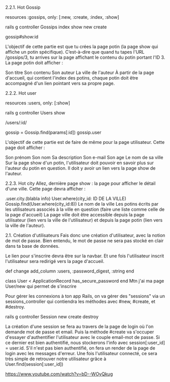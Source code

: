 2.2.1. Hot Gossip

resources :gossips, only: [:new, :create, :index, :show]

rails g controller Gossips index show new create

gossip#show:id


L'objectif de cette partie est que tu crées la page potin (la page show qui affiche un potin spécifique). C’est-à-dire que quand tu tapes l'URL /gossips/3, tu arrives sur la page affichant le contenu du potin portant l'ID 3. La page potin doit afficher :

Son titre
Son contenu
Son auteur
La ville de l'auteur
À partir de la page d'accueil, qui contient l'index des potins, chaque potin doit être accompagné d'un lien pointant vers sa propre page.


2.2.2. Hot user

resources :users, only: [:show]

rails g controller Users show

/users/:id/

gossip = Gossip.find(params[:id])
gossip.user

L'objectif de cette partie est de faire de même pour la page utilisateur. Cette page doit afficher :

Son prénom
Son nom
Sa description
Son e-mail
Son age
Le nom de sa ville
Sur la page show d'un potin, l'utilisateur doit pouvoir en savoir plus sur l'auteur du potin en question. Il doit y avoir un lien vers la page show de l'auteur.

2.2.3. Hot city
Allez, dernière page show : la page pour afficher le détail d'une ville. Cette page devra afficher :


.user.city.(blabla info)
User.where(city_id: ID DE LA VILLE)
Gossip.find(User.where(city_id:8))
Le nom de la ville
Les potins écrits par les utilisateurs associés à la ville en question (faire une liste comme celle de la page d'accueil)
La page ville doit être accessible depuis la page utilisateur (lien vers la ville de l'utilisateur) et depuis la page potin (lien vers la ville de l'auteur).

2.1. Création d'utilisateurs
Fais donc une création d'utilisateur, avec la notion de mot de passe. Bien entendu, le mot de passe ne sera pas stocké en clair dans ta base de données.

Le lien pour s'inscrire devra être sur la navbar. Et une fois l'utilisateur inscrit l'utilisateur sera redirigé vers la page d'accueil.

def change
    add_column :users, :password_digest, :string
end

class User < ApplicationRecord
    has_secure_password
end
Mtn j'ai ma page User/new qui permet de s'inscrire


Pour gérer les connexions à ton app Rails, on va gérer des "sessions" via un sessions_controller qui contiendra les méthodes avec #new, #create, et #destroy.

rails g controller Session  new create destroy

La création d'une session se fera au travers de la page de login où l'on demande mot de passe et email.
Puis la méthode #create va s'occuper d'essayer d'authentifier l'utilisateur avec le couple email-mot de passe. Si ce dernier est bien authentifié, nous stockerons l'info avec session[:user_id] = user.id. S'il n'est pas bien authentifié, on fera un render de la page de login avec les messages d'erreur.
Une fois l'utilisateur connecté, ce sera très simple de retrouver notre utilisateur grâce à User.find(session[:user_id])

https://www.youtube.com/watch?v=bD--WOyQkug
